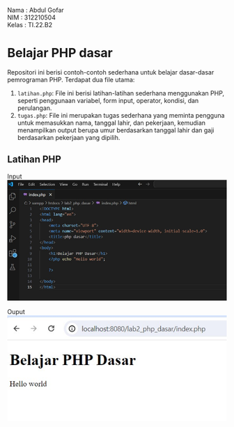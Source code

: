 Nama : Abdul Gofar</br>
NIM : 312210504</br>
Kelas : TI.22.B2</br>

# Belajar PHP dasar

Repositori ini berisi contoh-contoh sederhana untuk belajar dasar-dasar pemrograman PHP. Terdapat dua file utama: </br>

1. `latihan.php`: File ini berisi latihan-latihan sederhana menggunakan PHP, seperti penggunaan variabel, form input, operator, kondisi, dan perulangan.</br>
2. `tugas.php`: File ini merupakan tugas sederhana yang meminta pengguna untuk memasukkan nama, tanggal lahir, dan pekerjaan, kemudian menampilkan output berupa umur berdasarkan tanggal lahir dan gaji berdasarkan pekerjaan yang dipilih.</br>

## Latihan PHP

Input </br>
![img1](gambar/1.png)

Ouput </br>
![img1](gambar/2.png)

